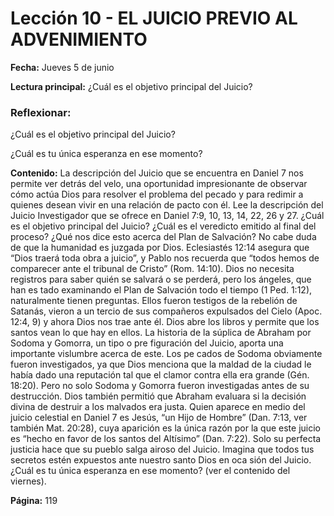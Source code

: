 # Lección 10 - EL JUICIO PREVIO AL ADVENIMIENTO

**Fecha:** Jueves 5 de junio

**Lectura principal:** ¿Cuál es el objetivo principal del Juicio?

### Reflexionar:

¿Cuál es el objetivo principal del Juicio?

¿Cuál es tu única esperanza en ese momento?

**Contenido:**
La descripción del Juicio que se encuentra en Daniel 7 nos permite ver detrás
del velo, una oportunidad impresionante de observar cómo actúa Dios para
resolver el problema del pecado y para redimir a quienes desean vivir en una
relación de pacto con él.
Lee la descripción del Juicio Investigador que se ofrece en Daniel 7:9,
10, 13, 14, 22, 26 y 27. ¿Cuál es el objetivo principal del Juicio? ¿Cuál es el
veredicto emitido al final del proceso? ¿Qué nos dice esto acerca del Plan
de Salvación?
No cabe duda de que la humanidad es juzgada por Dios. Eclesiastés 12:14
asegura que “Dios traerá toda obra a juicio”, y Pablo nos recuerda que “todos
hemos de comparecer ante el tribunal de Cristo” (Rom. 14:10). Dios no necesita
registros para saber quién se salvará o se perderá, pero los ángeles, que han es­
tado examinando el Plan de Salvación todo el tiempo (1 Ped. 1:12), naturalmente
tienen preguntas. Ellos fueron testigos de la rebelión de Satanás, vieron a un
tercio de sus compañeros expulsados del Cielo (Apoc. 12:4, 9) y ahora Dios nos
trae ante él. Dios abre los libros y permite que los santos vean lo que hay en ellos.
La historia de la súplica de Abraham por Sodoma y Gomorra, un tipo o pre­
figuración del Juicio, aporta una importante vislumbre acerca de este. Los pe­
cados de Sodoma obviamente fueron investigados, ya que Dios menciona que la
maldad de la ciudad le había dado una reputación tal que el clamor contra ella era
grande (Gén. 18:20). Pero no solo Sodoma y Gomorra fueron investigadas antes
de su destrucción. Dios también permitió que Abraham evaluara si la decisión
divina de destruir a los malvados era justa.
Quien aparece en medio del juicio celestial en Daniel 7 es Jesús, “un Hijo de
Hombre” (Dan. 7:13, ver también Mat. 20:28), cuya aparición es la única razón
por la que este juicio es “hecho en favor de los santos del Altísimo” (Dan. 7:22).
Solo su perfecta justicia hace que su pueblo salga airoso del Juicio.
Imagina que todos tus secretos estén expuestos ante nuestro santo Dios en oca­
sión del Juicio. ¿Cuál es tu única esperanza en ese momento? (ver el contenido
del viernes).

**Página:** 119
